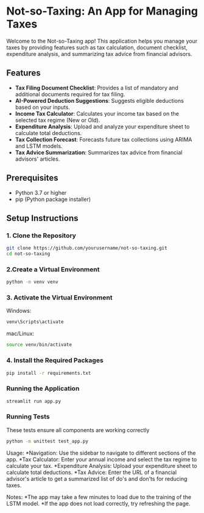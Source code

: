 # Not-so-Taxing: An App for Managing Taxes

Welcome to the Not-so-Taxing app! This application helps you manage your taxes by providing features such as tax calculation, document checklist, expenditure analysis, and summarizing tax advice from financial advisors.

## Features

- **Tax Filing Document Checklist**: Provides a list of mandatory and additional documents required for tax filing.
- **AI-Powered Deduction Suggestions**: Suggests eligible deductions based on your inputs.
- **Income Tax Calculator**: Calculates your income tax based on the selected tax regime (New or Old).
- **Expenditure Analysis**: Upload and analyze your expenditure sheet to calculate total deductions.
- **Tax Collection Forecast**: Forecasts future tax collections using ARIMA and LSTM models.
- **Tax Advice Summarization**: Summarizes tax advice from financial advisors' articles.

## Prerequisites

- Python 3.7 or higher
- pip (Python package installer)

## Setup Instructions

### 1. Clone the Repository  
```sh
git clone https://github.com/yourusername/not-so-taxing.git
cd not-so-taxing
```
### 2.Create a Virtual Environment
```sh
python -m venv venv
```
### 3. Activate the Virtual Environment
Windows:
```sh
venv\Scripts\activate
```
mac/Linux:
```sh
source venv/bin/activate
```
### 4. Install the Required Packages
```sh
pip install -r requirements.txt
```
### Running the Application
```sh
streamlit run app.py
```
### Running Tests
These tests ensure all components are working correctly
```sh
python -m unittest test_app.py
```
Usage:
*Navigation: Use the sidebar to navigate to different sections of the app.
*Tax Calculator: Enter your annual income and select the tax regime to calculate your tax.
*Expenditure Analysis: Upload your expenditure sheet to calculate total deductions.
*Tax Advice: Enter the URL of a financial advisor's article to get a summarized list of do's and don'ts for reducing taxes.

Notes:
*The app may take a few minutes to load due to the training of the LSTM model.
*If the app does not load correctly, try refreshing the page.
